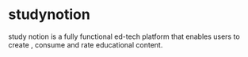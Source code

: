 # studynotion
study notion is a fully functional ed-tech platform that enables users to create , consume and rate educational content.
